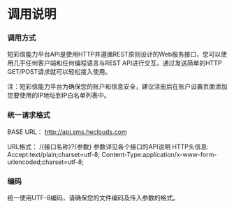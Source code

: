 # 调用说明

### 调用方式

短彩信能力平台API是使用HTTP并遵循REST原则设计的Web服务接口，您可以使用几乎任何客户端和任何编程语言与REST API进行交互。通过发送简单的HTTP GET/POST请求就可以轻松接入使用。

注：短彩信能力平台为确保您的账户和信息安全，建议注册后在账户设置页面添加您要使用的IP地址到IP白名单列表中。

### 统一请求格式

BASE URL：
http://api.sms.heclouds.com

URL格式：
/{接口名称}?{参数}
参数详见各个接口的API说明
HTTP头信息:
Accept:text/plain;charset=utf-8;
Content-Type:application/x-www-form-urlencoded;charset=utf-8;

### 编码

统一使用UTF-8编码，请确保您的文件编码及传入参数的格式。


